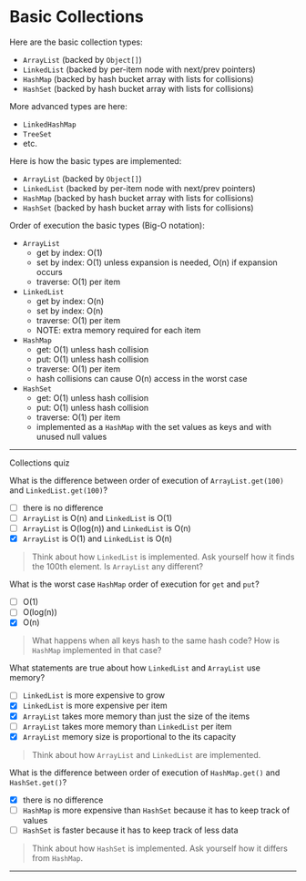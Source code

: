 # Basic Collections

Here are the basic collection types:

- `ArrayList` (backed by `Object[]`)
- `LinkedList` (backed by per-item node with next/prev pointers)
- `HashMap` (backed by hash bucket array with lists for collisions)
- `HashSet` (backed by hash bucket array with lists for collisions)

More advanced types are here:
- `LinkedHashMap`
- `TreeSet`
- etc.

Here is how the basic types are implemented:
- `ArrayList` (backed by `Object[]`)
- `LinkedList` (backed by per-item node with next/prev pointers)
- `HashMap` (backed by hash bucket array with lists for collisions)
- `HashSet` (backed by hash bucket array with lists for collisions)

Order of execution the basic types (Big-O notation):
- `ArrayList`
  - get by index: O(1)
  - set by index: O(1) unless expansion is needed, O(n) if expansion occurs
  - traverse: O(1) per item
- `LinkedList`
  - get by index: O(n)
  - set by index: O(n)
  - traverse: O(1) per item
  - NOTE: extra memory required for each item
- `HashMap`
  - get: O(1) unless hash collision
  - put: O(1) unless hash collision
  - traverse: O(1) per item
  - hash collisions can cause O(n) access in the worst case
- `HashSet`
  - get: O(1) unless hash collision
  - put: O(1) unless hash collision
  - traverse: O(1) per item
  - implemented as a `HashMap` with the set values as keys and with unused null values

---

Collections quiz

What is the difference between order of execution of `ArrayList.get(100)` and `LinkedList.get(100)`?
- [ ] there is no difference
- [ ] `ArrayList` is O(n) and `LinkedList` is O(1)
- [ ] `ArrayList` is O(log(n)) and `LinkedList` is O(n)
- [x] `ArrayList` is O(1) and `LinkedList` is O(n)

> Think about how `LinkedList` is implemented.  Ask yourself how it finds the 100th element.  Is `ArrayList` any different?

What is the worst case `HashMap` order of execution for `get` and `put`?
- [ ] O(1)
- [ ] O(log(n))
- [x] O(n)

> What happens when all keys hash to the same hash code?  How is `HashMap` implemented in that case?

What statements are true about how `LinkedList` and `ArrayList` use memory?
- [ ] `LinkedList` is more expensive to grow
- [x] `LinkedList` is more expensive per item
- [x] `ArrayList` takes more memory than just the size of the items
- [ ] `ArrayList` takes more memory than `LinkedList` per item
- [x] `ArrayList` memory size is proportional to the its capacity

> Think about how `ArrayList` and `LinkedList` are implemented.

What is the difference between order of execution of `HashMap.get()` and `HashSet.get()`?
- [x] there is no difference
- [ ] `HashMap` is more expensive than `HashSet` because it has to keep track of values
- [ ] `HashSet` is faster because it has to keep track of less data

> Think about how `HashSet` is implemented.  Ask yourself how it differs from `HashMap`.

---
